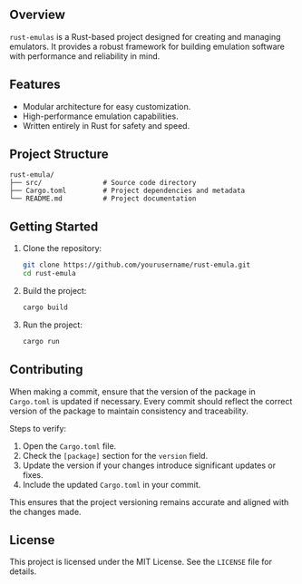 ## Overview

`rust-emulas` is a Rust-based project designed for creating and managing emulators. It provides a robust framework for building emulation software with performance and reliability in mind.

## Features

- Modular architecture for easy customization.
- High-performance emulation capabilities.
- Written entirely in Rust for safety and speed.

## Project Structure

```
rust-emula/
├── src/               # Source code directory
├── Cargo.toml         # Project dependencies and metadata
└── README.md          # Project documentation
```

## Getting Started

1. Clone the repository:
    ```bash
    git clone https://github.com/yourusername/rust-emula.git
    cd rust-emula
    ```

2. Build the project:
    ```bash
    cargo build
    ```

3. Run the project:
    ```bash
    cargo run
    ```

## Contributing

When making a commit, ensure that the version of the package in `Cargo.toml` is updated if necessary. Every commit should reflect the correct version of the package to maintain consistency and traceability.

Steps to verify:
1. Open the `Cargo.toml` file.
2. Check the `[package]` section for the `version` field.
3. Update the version if your changes introduce significant updates or fixes.
4. Include the updated `Cargo.toml` in your commit.

This ensures that the project versioning remains accurate and aligned with the changes made.


## License

This project is licensed under the MIT License. See the `LICENSE` file for details.
